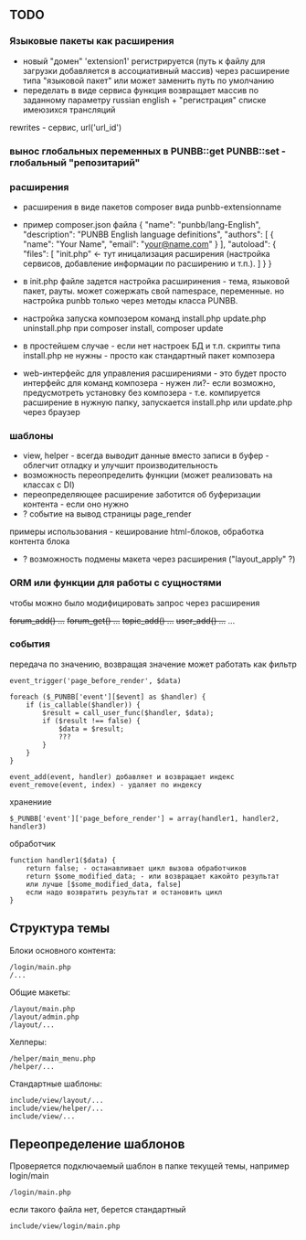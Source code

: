 
## TODO

### Языковые пакеты как расширения

- новый "домен" 'extension1' регистрируется (путь к файлу для загрузки добавляется в ассоциативный массив) через расширение типа "языковой пакет"
или может заменить путь по умолчанию
- переделать в виде сервиса функция возвращает массив по заданному параметру russian english + "регистрация" списке имеюзихся трансляций

rewrites - сервис, url('url_id')

### вынос глобальных переменных в PUNBB::get PUNBB::set - глобальный "репозитарий"

### расширения

- расширения в виде пакетов composer вида punbb-extensionname
- пример composer.json файла 
{
  "name": "punbb/lang-English",
  "description": "PUNBB English language definitions",
  "authors": [
    {
      "name": "Your Name",
      "email": "your@name.com"
    }
  ],
  "autoload": {
    "files": [
        "init.php" <- тут иницализация расширения (настройка сервисов, добавление информации по расширению и т.п.).
    ]
  }
}

- в init.php файле задется настройка расширинения - тема, языковой пакет, рауты. может сожержать свой namespace, переменные. но настройка punbb только через методы класса PUNBB.
- настройка запуска композером команд install.php update.php uninstall.php при composer install, composer update 
- в простейшем случае - если нет настроек БД и т.п. скрипты типа install.php не нужны - просто как стандартный пакет композера
- web-интерфейс для управления расширениями - это будет просто интерфейс для команд композера - нужен ли?- если возможно, предусмотреть установку без композера - т.е. компируется расширение в нужную папку, запускается install.php или update.php через браузер 

### шаблоны

- view, helper - всегда выводит данные вместо записи в буфер - облегчит отладку и улучшит производительность
- возможность переопределить функции (может реализовать на классах с DI)
- переопределяющее расширение заботится об буферизации контента - если оно нужно
- ? событие на вывод страницы page_render

примеры использования - кеширование html-блоков, обработка контента блока

- ? возможность подмены макета через расширения ("layout_apply" ?)

### ORM или функции для работы с сущностями

чтобы можно было модифицировать запрос через расширения

~~forum_add() ...~~
~~forum_get() ...~~
~~topic_add() ...~~
~~user_add() ...~~
...

### события

передача по значению, возвращая значение может работать как фильтр

    event_trigger('page_before_render', $data)

    foreach ($_PUNBB['event'][$event] as $handler) {
        if (is_callable($handler)) {
            $result = call_user_func($handler, $data);
            if ($result !== false) {
                $data = $result;
                ???
            }
        }
    }

    event_add(event, handler) добавляет и возвращает индекс
    event_remove(event, index) - удаляет по индексу

хранениие

    $_PUNBB['event']['page_before_render'] = array(handler1, handler2, handler3)

обработчик

    function handler1($data) {
        return false; - останавливает цикл вызова обработчиков
        return $some_modified_data; - или возвращает какойто результат
        или лучше [$some_modified_data, false]
        если надо возвратить результат и остановить цикл
    }

## Структура темы

Блоки основного контента:

    /login/main.php
    /...

Общие макеты:
    
    /layout/main.php
    /layout/admin.php
    /layout/...

Хелперы:

    /helper/main_menu.php    
    /helper/...

Стандартные шаблоны:

    include/view/layout/...
    include/view/helper/...
    include/view/...

## Переопределение шаблонов

Проверяется подключаемый шаблон в папке текущей темы, например login/main
    
    /login/main.php
    
если такого файла нет, берется стандартный

    include/view/login/main.php
